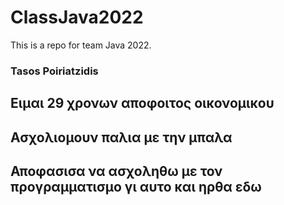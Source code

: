# ClassJava2022
 This is a repo for team Java 2022.

### Tasos Poiriatzidis 
## Ειμαι 29 χρονων αποφοιτος οικονομικου
## Ασχολιομουν παλια με την μπαλα
## Αποφασισα να ασχοληθω με τον προγραμματισμο γι αυτο και ηρθα εδω